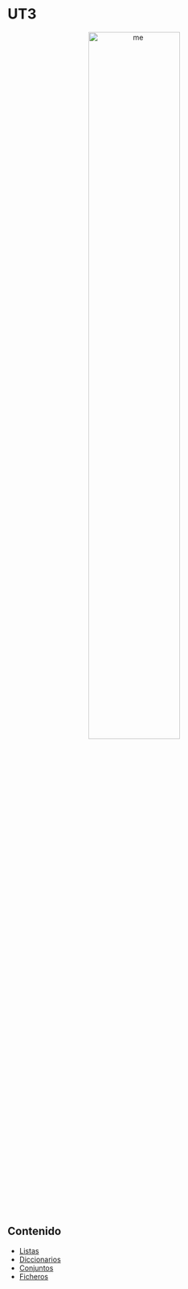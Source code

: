 # UT3

<div align=center>
<img src="../extras/pixel-jeff-matrix-s.gif" alt="me" width="60%">
</div>

## Contenido
- [Listas](https://github.com/Chugani05/programacion/tree/main/ut3/listas)
- [Diccionarios](https://github.com/Chugani05/programacion/tree/main/ut3/diccionarios)
- [Conjuntos](https://github.com/Chugani05/programacion/tree/main/ut3/conjuntos)
- [Ficheros](https://github.com/Chugani05/programacion/tree/main/ut3/ficheros)
